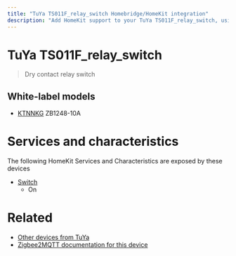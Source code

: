 ```yaml
---
title: "TuYa TS011F_relay_switch Homebridge/HomeKit integration"
description: "Add HomeKit support to your TuYa TS011F_relay_switch, using Homebridge, Zigbee2MQTT and homebridge-z2m."
---
```

<!---
This file has been GENERATED using src/docgen/docgen.ts
DO NOT EDIT THIS FILE MANUALLY!
-->
# TuYa TS011F_relay_switch
> Dry contact relay switch


## White-label models
* [KTNNKG](../index.md#ktnnkg) ZB1248-10A

# Services and characteristics
The following HomeKit Services and Characteristics are exposed by
these devices

* [Switch](../../switch.md)
  * On


# Related
* [Other devices from TuYa](../index.md#tuya)
* [Zigbee2MQTT documentation for this device](https://www.zigbee2mqtt.io/devices/TS011F_relay_switch.html)